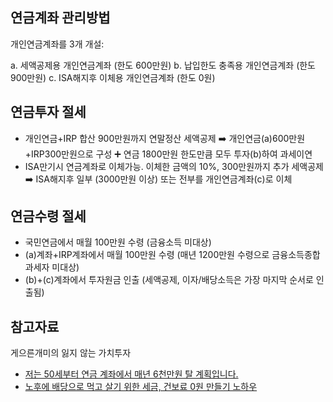 
## 연금계좌 관리방법

개인연금계좌를 3개 개설:

a. 세액공제용 개인연금계좌 (한도 600만원)
b. 납입한도 충족용 개인연금계좌 (한도 900만원)
c. ISA해지후 이체용 개인연금계좌 (한도 0원)

## 연금투자 절세

- 개인연금+IRP 합산 900만원까지 연말정산 세액공제
➡️ 개인연금(a)600만원+IRP300만원으로 구성
➕️ 연금 1800만원 한도만큼 모두 투자(b)하여 과세이연
- ISA만기시 연금계좌로 이체가능. 이체한 금액의 10%, 300만원까지 추가 세액공제
➡️ ISA해지후 일부 (3000만원 이상) 또는 전부를 개인연금계좌(c)로 이체

## 연금수령 절세

- 국민연금에서 매월 100만원 수령 (금융소득 미대상)
- (a)계좌+IRP계좌에서 매월 100만원 수령 (매년 1200만원 수령으로 금융소득종합과세자 미대상)
- (b)+(c)계좌에서 투자원금 인출 (세액공제, 이자/배당소득은 가장 마지막 순서로 인출됨)

## 참고자료

게으른개미의 잃지 않는 가치투자

- [저는 50세부터 연금 계좌에서 매년 6천만원 탈 계획입니다.](https://youtu.be/nqopeoeIczY)
- [노후에 배당으로 먹고 살기 위한 세금, 건보료 0원 만들기 노하우](https://youtu.be/GWvXUu5uIGM)